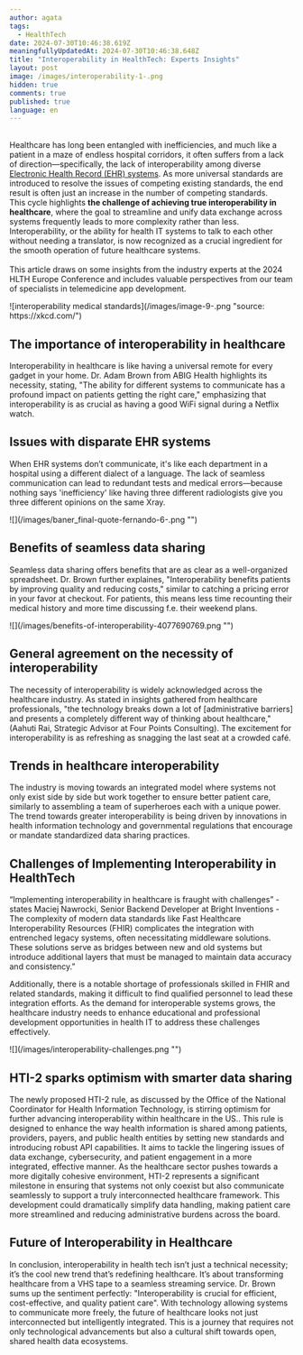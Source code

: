 ```yaml
---
author: agata
tags:
  - HealthTech
date: 2024-07-30T10:46:38.619Z
meaningfullyUpdatedAt: 2024-07-30T10:46:38.648Z
title: "Interoperability in HealthTech: Experts Insights"
layout: post
image: /images/interoperability-1-.png
hidden: true
comments: true
published: true
language: en
---
```

\
Healthcare has long been entangled with inefficiencies, and much like a patient in a maze of endless hospital corridors, it often suffers from a lack of direction—specifically, the lack of interoperability among diverse [Electronic Health Record (EHR) systems](https://en.wikipedia.org/wiki/Electronic_health_record#Terminology). As more universal standards are introduced to resolve the issues of competing existing standards, the end result is often just an increase in the number of competing standards. \
This cycle highlights **the challenge of achieving true interoperability in healthcare**, where the goal to streamline and unify data exchange across systems frequently leads to more complexity rather than less. Interoperability, or the ability for health IT systems to talk to each other without needing a translator, is now recognized as a crucial ingredient for the smooth operation of future healthcare systems.\
\
This article draws on some insights from the industry experts at the 2024 HLTH Europe Conference and includes valuable perspectives from our team of specialists in telemedicine app development.

<div className="image">![interoperability medical standards](/images/image-9-.png "source: https://xkcd.com/")</div>

## **The importance of interoperability in healthcare**

Interoperability in healthcare is like having a universal remote for every gadget in your home. Dr. Adam Brown from ABIG Health highlights its necessity, stating, "The ability for different systems to communicate has a profound impact on patients getting the right care," emphasizing that interoperability is as crucial as having a good WiFi signal during a Netflix watch.

## **Issues with disparate EHR systems**

When EHR systems don’t communicate, it's like each department in a hospital using a different dialect of a language. The lack of seamless communication can lead to redundant tests and medical errors—because nothing says 'inefficiency' like having three different radiologists give you three different opinions on the same Xray.

<div className="image">![](/images/baner_final-quote-fernando-6-.png "")</div>

## **Benefits of seamless data sharing**

Seamless data sharing offers benefits that are as clear as a well-organized spreadsheet. Dr. Brown further explaines, "Interoperability benefits patients by improving quality and reducing costs," similar to catching a pricing error in your favor at checkout​. For patients, this means less time recounting their medical history and more time discussing f.e. their weekend plans.

<div className="image">![](/images/benefits-of-interoperability-4077690769.png "")</div>

## **General agreement on the necessity of interoperability**

The necessity of interoperability is widely acknowledged across the healthcare industry. As stated in insights gathered from healthcare professionals, "the technology breaks down a lot of \[administrative barriers] and presents a completely different way of thinking about healthcare,"(Aahuti Rai, Strategic Advisor at Four Points Consulting). The excitement for interoperability is as refreshing as snagging the last seat at a crowded café.

## **Trends in healthcare interoperability**

The industry is moving towards an integrated model where systems not only exist side by side but work together to ensure better patient care, similarly to assembling a team of superheroes each with a unique power. The trend towards greater interoperability is being driven by innovations in health information technology and governmental regulations that encourage or mandate standardized data sharing practices.

## **Challenges of Implementing Interoperability in HealthTech**

“Implementing interoperability in healthcare is fraught with challenges” - states Maciej Nawrocki, Senior Backend Developer at Bright Inventions - The complexity of modern data standards like Fast Healthcare Interoperability Resources (FHIR) complicates the integration with entrenched legacy systems, often necessitating middleware solutions. These solutions serve as bridges between new and old systems but introduce additional layers that must be managed to maintain data accuracy and consistency.”

Additionally, there is a notable shortage of professionals skilled in FHIR and related standards, making it difficult to find qualified personnel to lead these integration efforts. As the demand for interoperable systems grows, the healthcare industry needs to enhance educational and professional development opportunities in health IT to address these challenges effectively.

<div className="image">![](/images/interoperability-challenges.png "")</div>

## **HTI-2 sparks optimism with smarter data sharing**

The newly proposed HTI-2 rule, as discussed by the Office of the National Coordinator for Health Information Technology, is stirring optimism for further advancing interoperability within healthcare in the US.. This rule is designed to enhance the way health information is shared among patients, providers, payers, and public health entities by setting new standards and introducing robust API capabilities. It aims to tackle the lingering issues of data exchange, cybersecurity, and patient engagement in a more integrated, effective manner. As the healthcare sector pushes towards a more digitally cohesive environment, HTI-2 represents a significant milestone in ensuring that systems not only coexist but also communicate seamlessly to support a truly interconnected healthcare framework. This development could dramatically simplify data handling, making patient care more streamlined and reducing administrative burdens across the board.

## **Future of Interoperability in Healthcare**

In conclusion, interoperability in health tech isn’t just a technical necessity; it’s the cool new trend that’s redefining healthcare. It’s about transforming healthcare from a VHS tape to a seamless streaming service. Dr. Brown sums up the sentiment perfectly: "Interoperability is crucial for efficient, cost-effective, and quality patient care"​. With technology allowing systems to communicate more freely, the future of healthcare looks not just interconnected but intelligently integrated. This is a journey that requires not only technological advancements but also a cultural shift towards open, shared health data ecosystems.